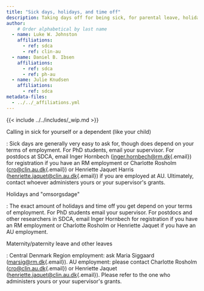 ```yaml
---
title: "Sick days, holidays, and time off"
description: Taking days off for being sick, for parental leave, holidays, and any other reasons.
author:
    # Order alphabetical by last name
  - name: Luke W. Johnston
    affiliations: 
      - ref: sdca
      - ref: clin-au
  - name: Daniel B. Ibsen
    affiliations: 
      - ref: sdca
      - ref: ph-au
  - name: Julie Knudsen
    affiliations: 
      - ref: sdca
metadata-files: 
  - ../../_affiliations.yml
---
```


{{< include ../../includes/_wip.md >}}

Calling in sick for yourself or a dependent (like your child)

:   Sick days are generally very easy to ask for, though does depend on
    your terms of employment. For PhD students, email your supervisor.
    For postdocs at SDCA, email Inger Hornbech
    ([inger.hornbech\@rm.dk](mailto:inger.hornbech@rm.dk){.email}) for
    registration if you have an RM employment or Charlotte Rosholm
    ([cro\@clin.au.dk](mailto:cro@clin.au.dk){.email}) or Henriette Jaquet Harris ([henriette.jaquet@clin.au.dk](mailto:henriette.jaquet@clin.au.dk){.email}) if
    you are employed at AU. Ultimately, contact whoever administers
    yours or your supervisor's grants.

Holidays and "omsorgsdage"

:   The exact amount of holidays and time off you get depend on your
    terms of employment. For PhD students email your supervisor. For
    postdocs and other researchers in SDCA, email Inger Hornbech for
    registration if you have an RM employment or Charlotte Rosholm or Henriette Jaquet if you have an AU employment.

Maternity/paternity leave and other leaves

:   Central Denmark Region employment: ask Maria Siggaard
    ([marsig\@rm.dk](mailto:marsig@rm.dk){.email}). AU employment: please contact Charlotte Rosholm
    ([cro\@clin.au.dk](mailto:cro@clin.au.dk){.email}) or Henriette Jaquet ([henriette.jaquet@clin.au.dk](mailto:henriette.jaquet@clin.au.dk){.email}).
    Please refer to the one who administers yours or your supervisor's
    grants.
